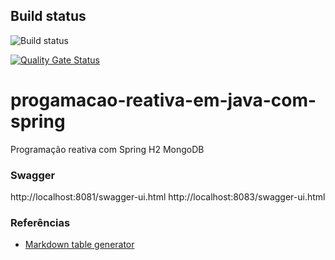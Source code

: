 ## Build status
![Build status](https://github.com/luizgustavocosta/progamacao-reativa-em-java-com-spring/workflows/Java%20CI%20with%20Maven/badge.svg)

[![Quality Gate Status](https://sonarcloud.io/api/project_badges/measure?project=luizgustavocosta_progamacao-reativa-em-java-com-spring&metric=alert_status)](https://sonarcloud.io/dashboard?id=luizgustavocosta_16-bits-spring)


# progamacao-reativa-em-java-com-spring
Programação reativa com Spring H2 MongoDB


### Swagger
http://localhost:8081/swagger-ui.html
http://localhost:8083/swagger-ui.html

### Referências
* [Markdown table generator](https://www.tablesgenerator.com/markdown_tables)